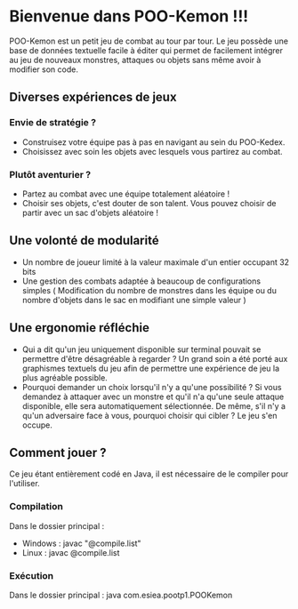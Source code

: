 # Bienvenue dans POO-Kemon !!!

POO-Kemon est un petit jeu de combat au tour par tour. Le jeu possède une base de données textuelle facile à éditer qui permet de facilement intégrer au jeu de nouveaux monstres, attaques ou objets sans même avoir à modifier son code.

## Diverses expériences de jeux
### Envie de stratégie ?
- Construisez votre équipe pas à pas en navigant au sein du POO-Kedex.
- Choisissez avec soin les objets avec lesquels vous partirez au combat.
### Plutôt aventurier ?
- Partez au combat avec une équipe totalement aléatoire !
- Choisir ses objets, c'est douter de son talent. Vous pouvez choisir de partir avec un sac d'objets aléatoire !

## Une volonté de modularité
- Un nombre de joueur limité à la valeur maximale d'un entier occupant 32 bits
- Une gestion des combats adaptée à beaucoup de configurations simples ( Modification du nombre de monstres dans les équipe ou du nombre d'objets dans le sac en modifiant une simple valeur )

## Une ergonomie réfléchie
- Qui a dit qu'un jeu uniquement disponible sur terminal pouvait se permettre d'être désagréable à regarder ? Un grand soin a été porté aux graphismes textuels du jeu afin de permettre une expérience de jeu la plus agréable possible.
- Pourquoi demander un choix lorsqu'il n'y a qu'une possibilité ? Si vous demandez à attaquer avec un monstre et qu'il n'a qu'une seule attaque disponible, elle sera automatiquement sélectionnée. De même, s'il n'y a qu'un adversaire face à vous, pourquoi choisir qui cibler ? Le jeu s'en occupe.

## Comment jouer ?
Ce jeu étant entièrement codé en Java, il est nécessaire de le compiler pour l'utiliser.
### Compilation
Dans le dossier principal :
- Windows : javac "@compile.list"
- Linux : javac @compile.list
### Exécution
Dans le dossier principal :
java com.esiea.pootp1.POOKemon
